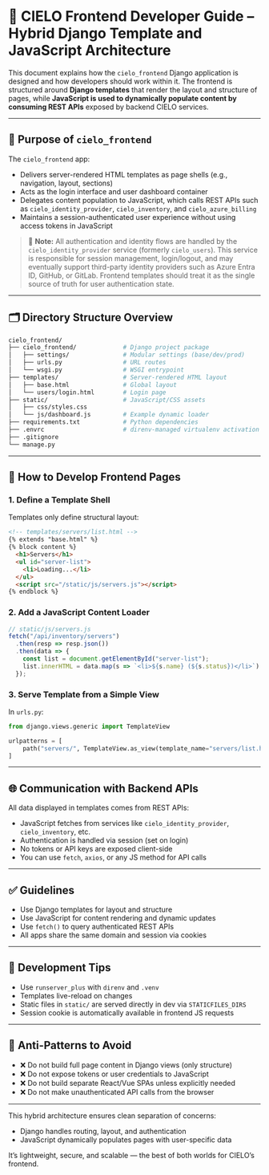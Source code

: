 # 🧩 CIELO Frontend Developer Guide – Hybrid Django Template and JavaScript Architecture

This document explains how the `cielo_frontend` Django application is designed and how developers should work within it. The frontend is structured around **Django templates** that render the layout and structure of pages, while **JavaScript is used to dynamically populate content by consuming REST APIs** exposed by backend CIELO services.

---

## 🎯 Purpose of `cielo_frontend`

The `cielo_frontend` app:

* Delivers server-rendered HTML templates as page shells (e.g., navigation, layout, sections)
* Acts as the login interface and user dashboard container
* Delegates content population to JavaScript, which calls REST APIs such as `cielo_identity_provider`, `cielo_inventory`, and `cielo_azure_billing`
* Maintains a session-authenticated user experience without using access tokens in JavaScript

> 🧠 **Note:** All authentication and identity flows are handled by the `cielo_identity_provider` service (formerly `cielo_users`). This service is responsible for session management, login/logout, and may eventually support third-party identity providers such as Azure Entra ID, GitHub, or GitLab. Frontend templates should treat it as the single source of truth for user authentication state.

---

## 🗂️ Directory Structure Overview

```bash
cielo_frontend/
├── cielo_frontend/             # Django project package
│   ├── settings/               # Modular settings (base/dev/prod)
│   ├── urls.py                 # URL routes
│   └── wsgi.py                 # WSGI entrypoint
├── templates/                  # Server-rendered HTML layout
│   ├── base.html               # Global layout
│   └── users/login.html        # Login page
├── static/                     # JavaScript/CSS assets
│   ├── css/styles.css
│   └── js/dashboard.js         # Example dynamic loader
├── requirements.txt            # Python dependencies
├── .envrc                      # direnv-managed virtualenv activation
├── .gitignore
└── manage.py
```

---

## 🔧 How to Develop Frontend Pages

### 1. Define a Template Shell

Templates only define structural layout:

```html
<!-- templates/servers/list.html -->
{% extends "base.html" %}
{% block content %}
  <h1>Servers</h1>
  <ul id="server-list">
    <li>Loading...</li>
  </ul>
  <script src="/static/js/servers.js"></script>
{% endblock %}
```

### 2. Add a JavaScript Content Loader

```js
// static/js/servers.js
fetch("/api/inventory/servers")
  .then(resp => resp.json())
  .then(data => {
    const list = document.getElementById("server-list");
    list.innerHTML = data.map(s => `<li>${s.name} (${s.status})</li>`).join("");
  });
```

### 3. Serve Template from a Simple View

In `urls.py`:

```python
from django.views.generic import TemplateView

urlpatterns = [
    path("servers/", TemplateView.as_view(template_name="servers/list.html")),
]
```

---

## 🌐 Communication with Backend APIs

All data displayed in templates comes from REST APIs:

* JavaScript fetches from services like `cielo_identity_provider`, `cielo_inventory`, etc.
* Authentication is handled via session (set on login)
* No tokens or API keys are exposed client-side
* You can use `fetch`, `axios`, or any JS method for API calls

---

## ✅ Guidelines

* Use Django templates for layout and structure
* Use JavaScript for content rendering and dynamic updates
* Use `fetch()` to query authenticated REST APIs
* All apps share the same domain and session via cookies

---

## 🧪 Development Tips

* Use `runserver_plus` with `direnv` and `.venv`
* Templates live-reload on changes
* Static files in `static/` are served directly in dev via `STATICFILES_DIRS`
* Session cookie is automatically available in frontend JS requests

---

## 🚫 Anti-Patterns to Avoid

* ❌ Do not build full page content in Django views (only structure)
* ❌ Do not expose tokens or user credentials to JavaScript
* ❌ Do not build separate React/Vue SPAs unless explicitly needed
* ❌ Do not make unauthenticated API calls from the browser

---

This hybrid architecture ensures clean separation of concerns:

* Django handles routing, layout, and authentication
* JavaScript dynamically populates pages with user-specific data

It’s lightweight, secure, and scalable — the best of both worlds for CIELO’s frontend.

